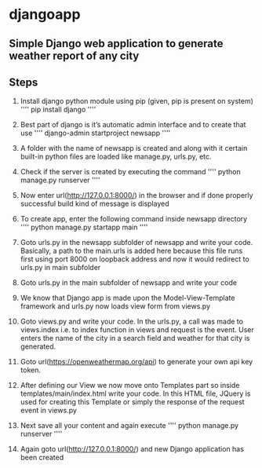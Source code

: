 # djangoapp

## Simple Django web application to generate weather report of any city

## Steps
1. Install django python module using pip (given, pip is present on system)
  ''''
    pip install django
  ''''
2. Best part of django is it’s automatic admin interface and to create that use
  ''''
    django-admin startproject newsapp
  ''''
3. A folder with the name of newsapp is created and along with it certain built-in python files are loaded like manage.py, urls.py, etc.
4. Check if the server is created by executing the command
  ''''
    python manage.py runserver
  ''''
5. Now enter url(http://127.0.0.1:8000/) in the browser and if done properly successful build kind of message is displayed
6. To create app, enter the following command inside newsapp directory
  ''''
    python manage.py startapp main
  ''''
7. Goto urls.py in the newsapp subfolder of newsapp and write your code. Basically, a path to the main.urls is added here because this file runs first using port 8000 on loopback address and now it would redirect to urls.py in main subfolder 

8. Goto urls.py in the main subfolder of newsapp and write your code
9. We know that Django app is made upon the Model-View-Template framework and urls.py now loads view form from views.py 
10. Goto views.py and write your code. In the urls.py,  a call was made to views.index i.e. to index function in views and request is the event. User enters the name of the city in a search field and weather for that city is generated.

11. Goto url(https://openweathermap.org/api) to generate your own api key token.
12. After defining our View we now move onto Templates part so inside templates/main/index.html write your code. In this HTML file, JQuery is used for creating this Template or simply the response of the request event in views.py

13. Next save all your content and again execute 
  ''''
    python manage.py runserver
  ''''
14. Again goto url(http://127.0.0.1:8000/) and new Django application has been created
